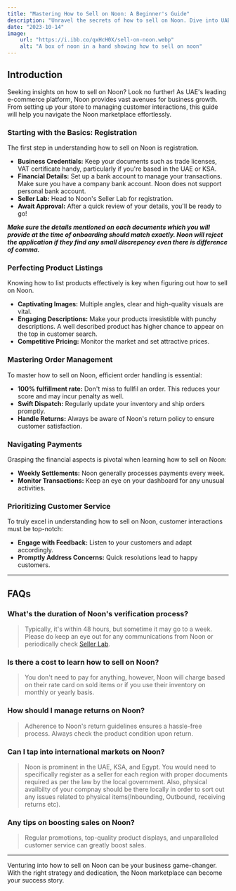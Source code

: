 ```yaml
---
title: "Mastering How to Sell on Noon: A Beginner's Guide"
description: "Unravel the secrets of how to sell on Noon. Dive into UAE's e-commerce hotspot and transform your business."
date: "2023-10-14"
image:
    url: "https://i.ibb.co/qxHcH0X/sell-on-noon.webp"
    alt: "A box of noon in a hand showing how to sell on noon"
---
```


## Introduction

Seeking insights on how to sell on Noon? Look no further! As UAE's leading e-commerce platform, Noon provides vast avenues for business growth. From setting up your store to managing customer interactions, this guide will help you navigate the Noon marketplace effortlessly.

### Starting with the Basics: Registration

The first step in understanding how to sell on Noon is registration.

- **Business Credentials:** Keep your documents such as trade licenses, VAT certificate handy, particularly if you're based in the UAE or KSA.
- **Financial Details:** Set up a bank account to manage your transactions. Make sure you have a company bank account. Noon does not support personal bank account.
- **Seller Lab:** Head to Noon's Seller Lab for registration. 
- **Await Approval:** After a quick review of your details, you'll be ready to go!

***Make sure the details mentioned on each documents which you will provide at the time of onboarding should match exactly. Noon will reject the application if they find any small discrepency even there is difference of comma.***


### Perfecting Product Listings

Knowing how to list products effectively is key when figuring out how to sell on Noon.

- **Captivating Images:** Multiple angles, clear and high-quality visuals are vital.
- **Engaging Descriptions:** Make your products irresistible with punchy descriptions. A well described product has higher chance to appear on the top in customer search.
- **Competitive Pricing:** Monitor the market and set attractive prices.

### Mastering Order Management

To master how to sell on Noon, efficient order handling is essential:

- **100% fulfillment rate:** Don't miss to fullfil an order. This reduces your score and may incur penalty as well.
- **Swift Dispatch:** Regularly update your inventory and ship orders promptly.
- **Handle Returns:** Always be aware of Noon's return policy to ensure customer satisfaction.

### Navigating Payments

Grasping the financial aspects is pivotal when learning how to sell on Noon:

- **Weekly Settlements:** Noon generally processes payments every week.
- **Monitor Transactions:** Keep an eye on your dashboard for any unusual activities.

### Prioritizing Customer Service

To truly excel in understanding how to sell on Noon, customer interactions must be top-notch:

- **Engage with Feedback:** Listen to your customers and adapt accordingly.
- **Promptly Address Concerns:** Quick resolutions lead to happy customers.

---

## FAQs

### What's the duration of Noon's verification process?
> Typically, it's within 48 hours, but sometime it may go to a week. Please do keep an eye out for any communications from Noon or periodically check [Seller Lab](https://login.noon.partners/en/).

### Is there a cost to learn how to sell on Noon?
> You don't need to pay for anything, however, Noon will charge based on their rate card on sold items or if you use their inventory on monthly or yearly basis.

### How should I manage returns on Noon?
> Adherence to Noon's return guidelines ensures a hassle-free process. Always check the product condition upon return.

### Can I tap into international markets on Noon?
> Noon is prominent in the UAE, KSA, and Egypt. You would need to specifically register as a seller for each region with proper documents required as per the law by the local government. Also, physical availbilty of your compnay should be there locally in order to sort out any issues related to physical items(Inbounding, Outbound, receiving returns etc).

### Any tips on boosting sales on Noon?
> Regular promotions, top-quality product displays, and unparalleled customer service can greatly boost sales.

---

Venturing into how to sell on Noon can be your business game-changer. With the right strategy and dedication, the Noon marketplace can become your success story.